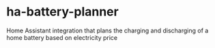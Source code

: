 # ha-battery-planner
Home Assistant integration that plans the charging and discharging of a home battery based on electricity price
